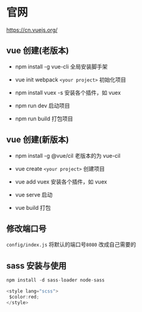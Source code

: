 # 官网

https://cn.vuejs.org/

## vue 创建(老版本)

- npm install -g vue-cli 全局安装脚手架

- vue init webpack `<your project>` 初始化项目

- npm install vuex -s 安装各个插件，如 vuex

- npm run dev 启动项目

- npm run build 打包项目

## vue 创建(新版本)

- npm install -g @vue/cil 老版本的为 vue-cil

- vue create `<your project>` 创建项目

- vue add vuex 安装各个插件，如 vuex

- vue serve 启动

- vue build 打包

## 修改端口号

`config/index.js` 将默认的端口号`8080` 改成自己需要的

## sass 安装与使用

```js
npm install -d sass-loader node-sass

<style lang="scss">
 $color:red;
</style>
```
